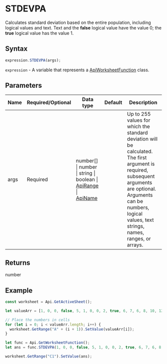 # STDEVPA

Calculates standard deviation based on the entire population, including logical values and text.Text and the **false** logical value have the value 0; the **true** logical value has the value 1.

## Syntax

```javascript
expression.STDEVPA(args);
```

`expression` - A variable that represents a [ApiWorksheetFunction](../ApiWorksheetFunction.md) class.

## Parameters

| **Name** | **Required/Optional** | **Data type** | **Default** | **Description** |
| ------------- | ------------- | ------------- | ------------- | ------------- |
| args | Required | number[] \| number \| string \| boolean \| [ApiRange](../../ApiRange/ApiRange.md) \| [ApiName](../../ApiName/ApiName.md) |  | Up to 255 values for which the standard deviation will be calculated. The first argument is required, subsequent arguments are optional. Arguments can be numbers, logical values, text strings, names, ranges, or arrays. |

## Returns

number

## Example



```javascript editor-xlsx
const worksheet = Api.GetActiveSheet();

let valueArr = [1, 0, 0, false, 5, 1, 0, 0, 2, true, 6, 7, 6, 8, 10, 12];

// Place the numbers in cells
for (let i = 0; i < valueArr.length; i++) {
  worksheet.GetRange("A" + (i + 1)).SetValue(valueArr[i]);
}

let func = Api.GetWorksheetFunction();
let ans = func.STDEVPA(1, 0, 0, false, 5, 1, 0, 0, 2, true, 6, 7, 6, 8, 10, 12); //includes logical values

worksheet.GetRange("C1").SetValue(ans);

```
